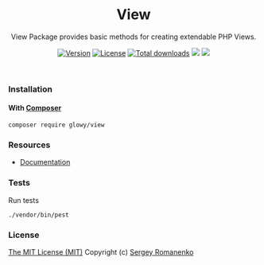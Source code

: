 <h1 align="center">View</h1>
<p align="center">
View Package provides basic methods for creating extendable PHP Views.
</p>

<p align="center">
<a href="https://github.com/glowyphp/view/releases"><img alt="Version" src="https://img.shields.io/github/release/glowyphp/view.svg?label=version&color=green"></a>
<a href="https://github.com/glowyphp/view"><img src="https://img.shields.io/badge/license-MIT-blue.svg?color=green" alt="License"></a>
<a href="https://packagist.org/packages/glowy/view"><img src="https://poser.pugx.org/glowy/view/downloads" alt="Total downloads"></a>
<img src="https://github.com/glowyphp/view/actions/workflows/ci.yml/badge.svg"></a> <img src="http://poser.pugx.org/glowy/view/require/php">
</p>

<br>

### Installation

#### With [Composer](https://getcomposer.org)

```
composer require glowy/view
```

### Resources
* [Documentation]()

### Tests

Run tests

```
./vendor/bin/pest
```

### License
[The MIT License (MIT)](https://github.com/glowyphp/view/blob/master/LICENSE)
Copyright (c) [Sergey Romanenko](https://github.com/Awilum)

